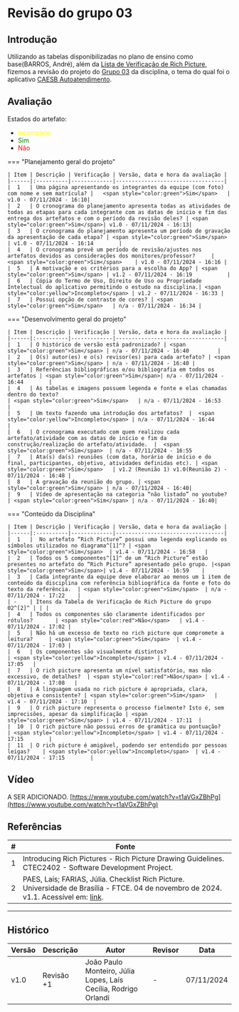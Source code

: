 # Revisão do grupo 03

## Introdução

  Utilizando as tabelas disponibilizadas no plano de ensino como base(BARROS, André), além da [Lista de Verificação de Rich Picture](./Checklist%20Rich%20Picture.md), fizemos a revisão do projeto do [Grupo 03](https://github.com/Requisitos-de-Software/2024.2-CAESB-Autoatendimento) da disciplina, o tema do qual foi o aplicativo [CAESB Autoatendimento](https://play.google.com/store/apps/details?id=br.gov.df.caesb.mobile&hl=pt_BR. ).


## Avaliação
Estados do artefato:

* <span style="color:yellow">Incompleto</span>
* <span style="color:green">Sim</span>
* <span style="color:red">Não</span>

=== "Planejamento geral do projeto"

    | Item | Descrição | Verificação | Versão, data e hora da avaliação |
    |------|:----------|-------------|----------------------------------|
    |  1   | Uma página apresentando os integrantes da equipe (com foto) com nome e sem matrícula? |   <span style="color:green">Sim</span>   | v1.0 - 07/11/2024 - 16:10|
    |  2   | O cronograma do planejamento apresenta todas as atividades de todas as etapas para cada integrante com as datas de início e fim das entrega dos artefatos e com o período da revisão deles? | <span style="color:green">Sim</span>| v1.0 - 07/11/2024 - 16:13|
    |  3   | O cronograma do planejamento apresenta um período de gravação da apresentação de cada etapa? | <span style="color:green">Sim</span> | v1.0 - 07/11/2024 - 16:14        |
    |  4   | O cronograma prevê um período de revisão/ajustes nos artefatos devidos as considerações dos monitores/professor?     | <span style="color:green">Sim</span>    | v1.0 - 07/11/2024 - 16:16 |
    |  5   | A motivação e os critérios para a escolha do App? | <span style="color:green">Sim</span> | v1.2 - 07/11/2024 - 16:19           |
    |  6   | Cópia do Termo de Uso, Direito de Uso ou Propriedade Intelectual do aplicativo permitindo o estudo na disciplina.| <span style="color:yellow">Incompleto</span> | v1.2 - 07/11/2024 - 16:33 |
    |  7   | Possui opção de contraste de cores? | <span style="color:green">Sim</span>   | n/a - 07/11/2024 - 16:34 |

=== "Desenvolvimento geral do projeto"

    | Item | Descrição | Verificação | Versão, data e hora da avaliação |
    |------|:----------|-------------|----------------------------------|
    |  1   | O histórico de versão está padronizado? | <span style="color:green">Sim</span> | n/a - 07/11/2024 - 16:40         |
    |  2   | O(s) autor(es) e o(s) revisor(es) para cada artefato? | <span style="color:green">Sim</span> | n/a - 07/11/2024 - 16:40 |
    |  3   | Referências bibliográficas e/ou bibliografia em todos os artefatos | <span style="color:green">Sim</span>| n/a - 07/11/2024 - 16:44        |
    |  4   | As tabelas e imagens possuem legenda e fonte e elas chamadas dentro do texto?                                                      | <span style="color:green">Sim</span>   | n/a - 07/11/2024 - 16:53    |
    |  5   | Um texto fazendo uma introdução dos artefatos?  |  <span style="color:yellow">Incompleto</span> | n/a - 07/11/2024 - 16:44        |
    |  6   | O cronograma executado com quem realizou cada artefato/atividade com as datas de início e fim da construção/realização do artefato/atividade.  |  <span style="color:green">Sim</span>  | n/a - 07/11/2024 - 16:55
    |  7   | Ata(s) da(s) reuniões (com data, horário de início e do final, participantes, objetivo, atividades definidas etc). | <span style="color:green">Sim</span>   | v1.2 (Reunião 1) v1.0(Reunião 2) - 07/11/2024 - 16:48 |
    |  8   | A gravação da reunião do grupo. | <span style="color:green">Sim</span> | n/a - 07/11/2024 - 16:40|
    |  9   | Vídeo de apresentação na categoria “não listado” no youtube? | <span style="color:green">Sim</span> | n/a - 07/11/2024 - 16:40|

=== "Conteúdo da Disciplina"

    | Item | Descrição | Verificação | Versão, data e hora da avaliação |
    |------|:----------|-------------|----------------------------------|
    |  1   |  No artefato “Rich Picture” possui uma legenda explicando os símbolos utilizados no diagrama^[1]^? | <span style="color:green">Sim</span>  | v1.4 - 07/11/2024 - 16:58   |
    |  2   | Todos os 5 componentes^[1]^ de um “Rich Picture” estão presentes no artefato do “Rich Picture” apresentado pelo grupo. |<span style="color:green">Sim</span>| v1.4 - 07/11/2024 - 16:59    |
    |  3   | Cada integrante da equipe deve elaborar ao menos um 1 item de conteúdo da disciplina com referência bibliográfica da fonte e foto do texto da referência.  | <span style="color:green">Sim</span>  | n/a - 07/11/2024 - 17:22    |
    | -    | Itens da Tabela de Verificação de Rich Picture do grupo 02^[2]^ | | |
    |  4   | Todos os componentes são claramente identificados por rótulos?       | <span style="color:red">Não</span>   | v1.4 - 07/11/2024 - 17:02 |
    |  5   | Não há um excesso de texto no rich picture que compromete a leitura?     | <span style="color:green">Sim</span>  | v1.4 - 07/11/2024 - 17:03 |
    |  6   | Os componentes são visualmente distintos?                                                | <span style="color:yellow">Incompleto</span> | v1.4 - 07/11/2024 - 17:05   |
    |  7   | O rich picture apresenta um nível satisfatório, mas não excessivo, de detalhes?  | <span style="color:red">Não</span> | v1.4 - 07/11/2024 - 17:08   |
    |  8   | A linguagem usada no rich picture é apropriada, clara, objetiva e consistente? | <span style="color:green">Sim</span>   | v1.4 - 07/11/2024 - 17:10  |
    |  9   | O rich picture representa o processo fielmente? Isto é, sem imprecisões, apesar da simplificação | <span style="color:green">Sim</span> | v1.4 - 07/11/2024 - 17:11  |
    |  10  | O rich picture não possui erros de gramática ou pontuação?       | <span style="color:yellow">Incompleto</span> | v1.4 - 07/11/2024 - 17:15       	|
    |  11  | O rich picture é amigável, podendo ser entendido por pessoas leigas?    | <span style="color:yellow">Incompleto</span>  | v1.4 - 07/11/2024 - 17:15      	|

## Vídeo

A SER ADICIONADO. [https://www.youtube.com/watch?v=t1aVGxZBhPg](https://www.youtube.com/watch?v=t1aVGxZBhPg)

## Referências

| # | Fonte |
|---|------|
| 1 | Introducing Rich Pictures - Rich Picture Drawing Guidelines. CTEC2402 - Software Development Project.|
| 2 | PAES, Laís; FARIAS, Júlia. Checklist Rich Picture. Universidade de Brasília - FTCE. 04 de novembro de 2024. v1.1. Acessível em: [link](https://requisitos-de-software.github.io/2024.2-Grupo02/Entregas/01%20-%20Planejamento/Checklist%20Rich%20Picture/). |

---

## Histórico

| Versão | Descrição              	| Autor               	| Revisor              	| Data   	|
|--------|----------------------------|-------------------------|--------------------------|------------|
| v1.0   | Revisão +1                	| João Paulo Monteiro, Júlia Lopes, Laís Cecília, Rodrigo Orlandi  	| -   	| 07/11/2024 |

